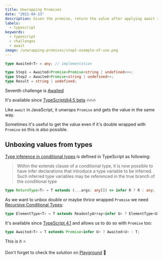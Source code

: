 ```yaml
---
title: Unwrapping Promises
date: "2021-04-13"
description: Given the promise, return the value after applying await recursively
labels:
  - typescript
keywords:
  - typescript
  - challenges
  - await
image: /unwrapping-promises/step1-example-of-use.png
---
```


```typescript title=Example of Awaited use
type Awaited<T> = any; // implementation

type Step1 = Awaited<Promise<Promise<string | undefined>>>;
type Step2 = Awaited<Promise<string | undefined>>;
type Result = string | undefined;
```

Seventh challenge is [Awaited](https://github.com/type-challenges/type-challenges/blob/master/questions/189-easy-awaited/README.md)

It's available since [TypeScript@4.5 beta](https://www.typescriptlang.org/docs/handbook/release-notes/typescript-4-5.html#the-awaited-type-and-promise-improvements) 🔥🔥🔥

Like `await` in JavaScript, it unwraps `Promise` and gets the value in the same way.

Sometimes it's useful to get the value even if it's double wrapped with `Promise` so this is also possible.

## Unboxing values from types

[Type inference in conditional types](https://www.typescriptlang.org/docs/handbook/release-notes/typescript-2-8.html#type-inference-in-conditional-types) is defined in TypeScript as following:

> Within the extends clause of a conditional type, it is now possible to have infer declarations that introduce a type variable to be inferred. Such inferred type variables may be referenced in the true branch of the conditional type

```typescript title=Example of type inference in conditional types
type ReturnType<T> = T extends (...args: any[]) => infer R ? R : any;
```

As we want to unbox double or maybe thrice wrapped `Promise` we need [Recursive Conditional Types](https://devblogs.microsoft.com/typescript/announcing-typescript-4-1/#recursive-conditional-types):

```typescript title=Example of recursive conditional types
type ElementType<T> = T extends ReadonlyArray<infer U> ? ElementType<U> : T;
```

It's available since [TypeScript 4.1](https://devblogs.microsoft.com/typescript/announcing-typescript-4-1/) and allows us to do so with `Promise` too:

```typescript title=Solution
type Awaited<T> = T extends Promise<infer U> ? Awaited<U> : T;
```

This is it ⭐️

Don't forget to check the solution on [Playground](https://www.typescriptlang.org/play?#code/PQKgUABBCMAcCcEC0ECCB3AhgSwC4FMATSZJM8kgIwE8IBZTAY23wCsIBlbAawHsAnTBAAUAAQC2TFqwDOPAZgCUEAMT5MM2ioAO-XuOwz8JEirMQAigFd8M3Nl4A7E1ACSAMwjp8EABaYANx8hXGptH3RfbEZfCEMvQW1wwghQ8IgAGx4fAAU9AyMAOggACV50Lx9GTEcIAHN8XAgQsIiomLiZOMc5Qh9cXwjE5NTWgH4IADEBCHwAD0xxbQyfbE9vP0CfAAM8-UN8AB4AUQWllYAVVoA+bb9y1N56xohTxeX8K-CxlwhriAuUS6AEcbHYHLV4toBAQUu58qlBhAANoCbB1bCOTAZZr8eyMFYAXWEvlwuG0MgAXMBgH0AoVcLxgJJGHI+IJgJhCAEaowiEg0rZGPxsNpcEh5vh+MwjDIkKDbPYnEhoEgACwAVm4auUNBREikbDZCmJpPJVJpGIGVkohUY+mZhtk8kEil+-wAaiwKk4IABxPAlG2UvxkinU4C4GQxQqyQoCOrAODwMAgYBgDOgCAAfVzefzeYgAE1eFZ+BAAMK8PqlKU+AsN3MQNMZwVoLB4IiHC7-AC8ANmcwIjkIXT2BSOmPcUogAFVriQJhgcLDDvOSCGLgBuTMgHONgsAxWVjS2fcHwst7BLGEQADer1B2IANK85uFGE0AL4QeH6CAAOSiIKSAxNiKyOA0MjAFY9gZDIAGtq0EAABoQP244HIcdgipBC5tkW6EQJhRiHA+7gsBkhAho4VjiJQM5fguYBttUspEciJCnB+uAnE+GSHMunaEIcKHXK+OGYnU1ziVx774J+fFWNigkdquRbifev6UdREC0fRjEyc+YCEhmu7nhe2ZTGWAwzhwBAUhZF7NumoAkP8HD+PwPjUKW5YyLwGSwRCVKhuaEZRjGcYJkmCCcj03j8O5EBevgFQBUFSo9CGZrhjSkW+LGMjxvwibJsAGXBU4MjJXQAg+BW-gZBBUE5WGFqRtGhXRaVqbpmAQA) 🚀
